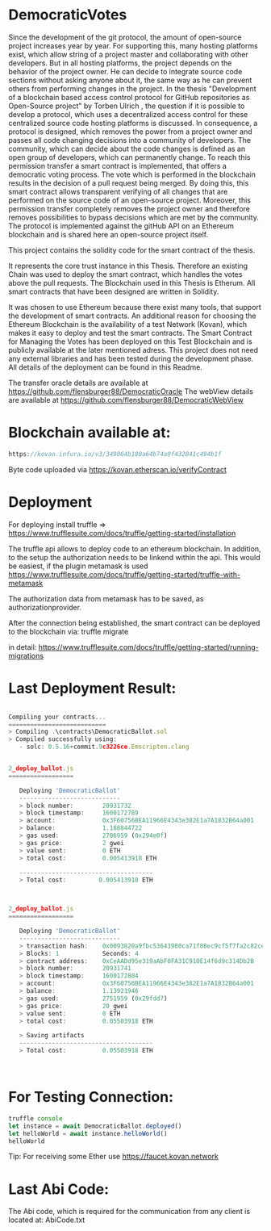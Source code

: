 # DemocraticVotes

Since the development of the git protocol, the amount of open-source project increases year by year.
For supporting this, many hosting platforms exist, which allow string of a project master and collaborating with other developers.
But in all hosting platforms, the project depends on the behavior of the project owner.
He can decide to integrate source code sections without asking anyone about it, the same way as he can prevent others from performing changes in the project.
In the thesis "Development of a blockchain based access control protocol for GitHub repositories as Open-Source project" by Torben Ulrich , the question if it is possible to develop a protocol, which uses a decentralized access control for these centralized source code hosting platforms is discussed.
In consequence, a protocol is designed, which removes the power from a project owner and passes all code changing decisions into a community of developers.
The community, which can decide about the code changes is defined as an open group of developers, which can permanently change.
To reach this permission transfer a smart contract is implemented, that offers a democratic voting process.
The vote which is performed in the blockchain results in the decision of a pull request being merged.
By doing this, this smart contract allows transparent verifying of all changes that are performed on the source code of an open-source project.
Moreover, this permission transfer completely removes the project owner and therefore removes possibilities to bypass decisions which are met by the community.
The protocol is implemented against the gitHub API on an Ethereum blockchain and is shared here an open-source project itself.


This project contains the solidity code for the smart contract of the thesis.


It represents the core trust instance in this Thesis.
Therefore an existing Chain was used to deploy the smart contract, which handles the votes above the pull requests.
The Blockchain used in this Thesis is Etherum.
All smart contracts that have been designed are written in Solidity.

It was chosen to use Ethereum because there exist many tools, that support the development of smart contracts.
An additional reason for choosing the Ethereum Blockchain is the availability of a test Network (Kovan), which makes it easy to deploy and test the smart contracts.
The Smart Contract for Managing the Votes has been deployed on this Test Blockchain and is publicly available at the later mentioned adress.
This project does not need any external libraries and has been tested during the development phase.
All details of the deployment can be found in this Readme.

The transfer oracle details are available at https://github.com/flensburger88/DemocraticOracle
The webView details are available at https://github.com/flensburger88/DemocraticWebView

# Blockchain available at:

```js
https://kovan.infura.io/v3/349064b180a64b74a9f432841c494b1f
```
Byte code uploaded via https://kovan.etherscan.io/verifyContract


# Deployment
For deploying install 
	truffle		=> https://www.trufflesuite.com/docs/truffle/getting-started/installation

The truffle api allows to deploy code to an ethereum blockchain.
In addition, to the setup the authorization needs to be linkend within the api.
This would be easiest, if the plugin metamask is used
https://www.trufflesuite.com/docs/truffle/getting-started/truffle-with-metamask

The authorization data from metamask has to be saved, as authorizationprovider. 		

After the connection being established, the smart contract can be deployed to the blockchain via:
	truffle migrate

in detail: https://www.trufflesuite.com/docs/truffle/getting-started/running-migrations


# Last Deployment Result:

```js

Compiling your contracts...
===========================
> Compiling .\contracts\DemocraticBallot.sol
> Compiled successfully using:
   - solc: 0.5.16+commit.9c3226ce.Emscripten.clang


2_deploy_ballot.js
==================

   Deploying 'DemocraticBallot'
   ----------------------------
   > block number:        20931732
   > block timestamp:     1600172789
   > account:             0x3F60756BEA11966E4343e382E1a7A1832B64a001
   > balance:             1.188844722
   > gas used:            2706959 (0x294e0f)
   > gas price:           2 gwei
   > value sent:          0 ETH
   > total cost:          0.005413918 ETH

   -------------------------------------
   > Total cost:         0.005413918 ETH



2_deploy_ballot.js
==================

   Deploying 'DemocraticBallot'
   ----------------------------
   > transaction hash:    0x0093820a9fbc53643980ca71f08ec9cf5f7fa2c82ce383029902e8822e3f3ea5
   > Blocks: 1            Seconds: 4
   > contract address:    0xCeAADd95e319aAbF0FA31C910E14f6d9c314Db2B
   > block number:        20931741
   > block timestamp:     1600172804
   > account:             0x3F60756BEA11966E4343e382E1a7A1832B64a001
   > balance:             1.13921946
   > gas used:            2751959 (0x29fdd7)
   > gas price:           20 gwei
   > value sent:          0 ETH
   > total cost:          0.05503918 ETH

   > Saving artifacts
   -------------------------------------
   > Total cost:          0.05503918 ETH




```

# For Testing Connection:

```js
truffle console
let instance = await DemocraticBallot.deployed()
let helloWorld = await instance.helloWorld()
helloWorld
```

Tip: For receiving some Ether use https://faucet.kovan.network



# Last Abi Code:
The Abi code, which is required for the communication from any client is located at:
AbiCode.txt

